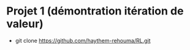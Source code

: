 
# Projet 1 (démontration itération de valeur)
- git clone https://github.com/haythem-rehouma/RL.git


